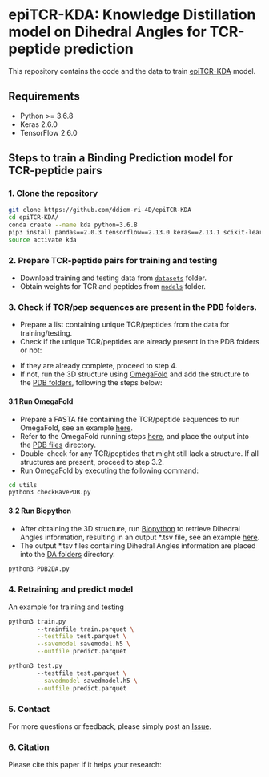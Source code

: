 # epiTCR-KDA: Knowledge Distillation model on Dihedral Angles for TCR-peptide prediction


This repository contains the code and the data to train [epiTCR-KDA](https://github.com/ddiem-ri-4D/epiTCR-KDA) model.

## Requirements

+ Python >= 3.6.8
+ Keras 2.6.0
+ TensorFlow 2.6.0

## Steps to train a Binding Prediction model for TCR-peptide pairs

### 1. Clone the repository
```bash
git clone https://github.com/ddiem-ri-4D/epiTCR-KDA
cd epiTCR-KDA/
conda create --name kda python=3.6.8
pip3 install pandas==2.0.3 tensorflow==2.13.0 keras==2.13.1 scikit-learn==1.1.2
source activate kda
```

### 2. Prepare TCR-peptide pairs for training and testing
- Download training and testing data from [`datasets`](https://github.com/ddiem-ri-4D/epiTCR-KDA/tree/main/datasets) folder.
- Obtain weights for TCR and peptides from [`models`](https://github.com/ddiem-ri-4D/epiTCR-KDA/tree/main/models) folder.

### 3. Check if TCR/pep sequences are present in the PDB folders.
- Prepare a list containing unique TCR/peptides from the data for training/testing.
- Check if the unique TCR/peptides are already present in the PDB folders or not:
+ If they are already complete, proceed to step 4.
+ If not, run the 3D structure using [OmegaFold](https://github.com/HeliXonProtein/OmegaFold) and add the structure to the [PDB folders](https://github.com/ddiem-ri-4D/epiTCR-KDA/tree/main/datasets/3DS_PDBFiles), following the steps below:

#### 3.1 Run OmegaFold
- Prepare a FASTA file containing the TCR/peptide sequences to run OmegaFold, see an example [here](https://github.com/ddiem-ri-4D/epiTCR-KDA/blob/main/datasets/DATA_4RUN/INPUT_FILE.fasta).
- Refer to the OmegaFold running steps [here](https://github.com/HeliXonProtein/OmegaFold), and place the output into the [PDB files](https://github.com/ddiem-ri-4D/epiTCR-KDA/tree/main/datasets/3DS_PDBFiles) directory.
- Double-check for any TCR/peptides that might still lack a structure. If all structures are present, proceed to step 3.2.
- Run OmegaFold by executing the following command:

```bash
cd utils
python3 checkHavePDB.py 
```

#### 3.2 Run Biopython
- After obtaining the 3D structure, run [Biopython](https://biopython.org/docs/dev/api/Bio.PDB.internal_coords.html) to retrieve Dihedral Angles information, resulting in an output *.tsv file, see an example [here](https://github.com/ddiem-ri-4D/epiTCR-KDA/blob/main/datasets/DA_TSVFiles/TPRVTGGGAM.tsv).
- The output *.tsv files containing Dihedral Angles information are placed into the [DA folders](https://github.com/ddiem-ri-4D/epiTCR-KDA/tree/main/datasets/DA_TSVFiles) directory.

```bash
python3 PDB2DA.py
```

### 4. Retraining and predict model
An example for training and testing

```bash
python3 train.py 
        --trainfile train.parquet \
        --testfile test.parquet \
        --savemodel savemodel.h5 \
        --outfile predict.parquet
```

```bash
python3 test.py 
        --testfile test.parquet \
        --savedmodel savedmodel.h5 \
        --outfile predict.parquet
```

### 5. Contact
For more questions or feedback, please simply post an [Issue](https://github.com/ddiem-ri-4D/epiTCR-KDA/issues/new).

### 6. Citation
Please cite this paper if it helps your research:
